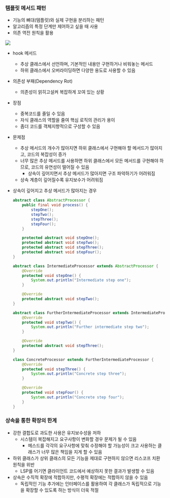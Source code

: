 ### 템플릿 메서드 패턴

- 기능의 뼈대(템플릿)와 실제 구현을 분리하는 패턴
- 알고리즘의 특정 단계만 제어하고 싶을 때 사용
- 의존 역전 원칙을 활용

![](https://vos.line-scdn.net/landpress-content-v2_1761/1669353654260.png?updatedAt=1669353654000)

- hook 메서드
    - 추상 클래스에서 선언하며, 기본적인 내용만 구현하거나 비워놓는 메서드
    - 하위 클래스에서 오버라이딩하면 다양한 용도로 사용할 수 있음
- 의존성 부패(Dependency Rot)
    - 의존성이 얽히고설켜 복잡하게 꼬여 있는 상황
- 장점
    - 중복코드를 줄일 수 있음
    - 자식 클래스의 역할을 줄여 핵심 로직의 관리가 용이
    - 좀더 코드를 객체지향적으로 구성할 수 있음
- 문제점
    - 추상 메서드의 개수가 많아지면 하위 클래스에서 구현해야 할 메서드가 많아지고, 코드의 복잡성이 증가
    - 너무 많은 추상 메서드를 사용하면 하위 클래스에서 모든 메서드를 구현해야 하므로, 코드의 유연성이 떨어질 수 있음
        - 상속이 깊어지면서 추상 메서드가 많아지면 구조 파악하기가 어려워짐
    - 상속 계층이 깊어질수록 유지보수가 어려워짐
- 상속이 깊어지고 추상 메서드가 많아지는 경우

    ```java
    abstract class AbstractProcessor {
        public final void process() {
            stepOne();
            stepTwo();
            stepThree();
            stepFour();
        }

        protected abstract void stepOne();
        protected abstract void stepTwo();
        protected abstract void stepThree();
        protected abstract void stepFour();
    }

    abstract class IntermediateProcessor extends AbstractProcessor {
        @Override
        protected void stepOne() {
            System.out.println("Intermediate step one");
        }

        @Override
        protected abstract void stepTwo();
    }

    abstract class FurtherIntermediateProcessor extends IntermediateProcessor {
        @Override
        protected void stepTwo() {
            System.out.println("Further intermediate step two");
        }

        @Override
        protected abstract void stepThree();
    }

    class ConcreteProcessor extends FurtherIntermediateProcessor {
        @Override
        protected void stepThree() {
            System.out.println("Concrete step three");
        }

        @Override
        protected void stepFour() {
            System.out.println("Concrete step four");
        }
    }
    ```

### 상속을 통한 확장의 한계

- 강한 결합도로 과도한 사용은 유지보수성을 저하
    - 시스템이 복잡해지고 요구사항이 변화할 경우 문제가 될 수 있음
        - 메스드를 각각의 요구사항에 맞춰 수정해야 할 가능성이 크고 사용하는 클래스가 너무 많은 책임을 지게 할 수 있음
- 하위 클래스가 상위 클래스의 모든 기능을 제대로 구현하지 않으면 리스코프 치환 원칙을 위반
    - LSP를 어기면 클라이언트 코드에서 예상하지 못한 결과가 발생할 수 있음
- 상속은 수직적 확장에 적합하지만, 수평적 확장에는 적합하지 않을 수 있음
    - 독립적인 기능 추가에는 인터페이스를 활용하여 각 클래스가 독립적으로 기능을 확장할 수 있도록 하는 방식이 더욱 적절

